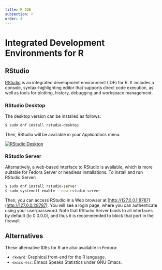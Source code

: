 ```yaml
---
title: R IDE
subsection: r
order: 4
---
```


# Integrated Development Environments for R

## RStudio

[RStudio](https://rstudio.com/) is an integrated development environment (IDE) for R. It includes a console, syntax-highlighting editor that supports direct code execution, as well as tools for plotting, history, debugging and workspace management.

### RStudio Desktop

The desktop version can be installed as follows:

```bash
$ sudo dnf install rstudio-desktop
```

Then, RStudio will be available in your _Applications_ menu.

[![RStudio Desktop](/content/tech/languages/r/rstudio_downscale.png)](/content/tech/languages/r/rstudio.png)

### RStudio Server

Alternatively, a web-based interface to RStudio is available, which is more suitable for Fedora Server or headless installations. To install and run RStudio Server:

```bash
$ sudo dnf install rstudio-server
$ sudo systemctl enable --now rstudio-server
```

Then, you can access RStudio in a Web browser at [http://127.0.0.1:8787](http://127.0.0.1:8787).
You will see a login page, where you can authenticate using your user/password.
Note that RStudio Server binds to all interfaces by default (to 0.0.0.0), and thus it is recommended to block that port in the firewall.

## Alternatives

These alternative IDEs for R are also available in Fedora:

- `rkward`: Graphical front-end for the R language.
- `emacs-ess`: Emacs Speaks Statistics under GNU Emacs.

